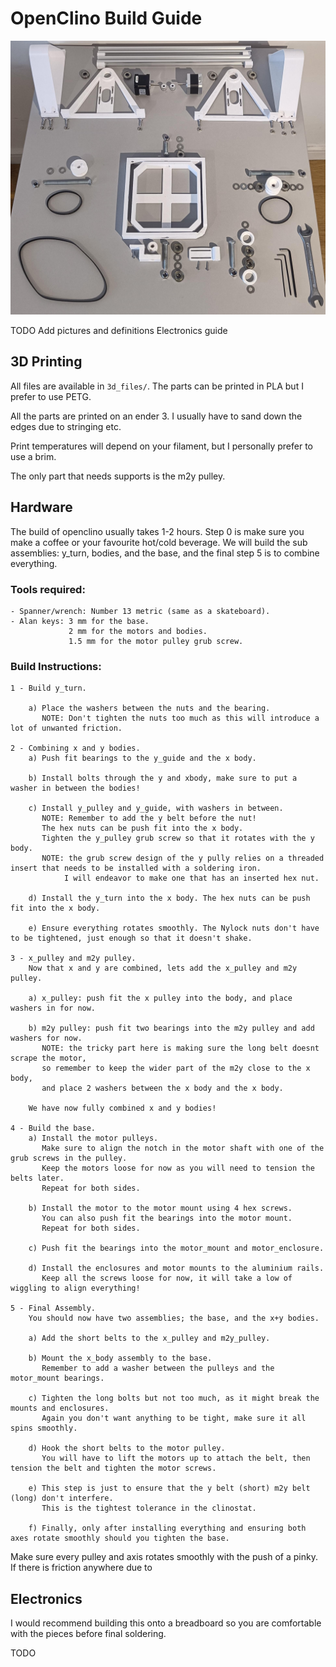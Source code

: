 
# OpenClino Build Guide

![Clinostat build!](images/build_guide/exploded_view.jpg "explodedView")


TODO
Add pictures and definitions
Electronics guide



## 3D Printing

All files are available in `3d_files/`. The parts can be printed in PLA but I prefer to use PETG.

All the parts are printed on an ender 3. I usually have to sand down the edges due to stringing etc.

Print temperatures will depend on your filament, but I personally prefer to use a brim.

The only part that needs supports is the m2y pulley.

## Hardware

The build of openclino usually takes 1-2 hours. Step 0 is make sure you make a coffee or your favourite hot/cold beverage.
We will build the sub assemblies: y_turn, bodies, and the base, and the final step 5 is to combine everything.

### Tools required:

    - Spanner/wrench: Number 13 metric (same as a skateboard).
    - Alan keys: 3 mm for the base.
                 2 mm for the motors and bodies.
                 1.5 mm for the motor pulley grub screw.

### Build Instructions:

    1 - Build y_turn.

        a) Place the washers between the nuts and the bearing.
           NOTE: Don't tighten the nuts too much as this will introduce a lot of unwanted friction.

    2 - Combining x and y bodies.
        a) Push fit bearings to the y_guide and the x body. 

        b) Install bolts through the y and xbody, make sure to put a washer in between the bodies!

        c) Install y_pulley and y_guide, with washers in between. 
           NOTE: Remember to add the y belt before the nut!
           The hex nuts can be push fit into the x body.
           Tighten the y_pulley grub screw so that it rotates with the y body.
           NOTE: the grub screw design of the y pully relies on a threaded insert that needs to be installed with a soldering iron.
                I will endeavor to make one that has an inserted hex nut.

        d) Install the y_turn into the x body. The hex nuts can be push fit into the x body.

        e) Ensure everything rotates smoothly. The Nylock nuts don't have to be tightened, just enough so that it doesn't shake.
    
    3 - x_pulley and m2y pulley.
        Now that x and y are combined, lets add the x_pulley and m2y pulley.

        a) x_pulley: push fit the x pulley into the body, and place washers in for now.

        b) m2y pulley: push fit two bearings into the m2y pulley and add washers for now.
           NOTE: the tricky part here is making sure the long belt doesnt scrape the motor, 
           so remember to keep the wider part of the m2y close to the x body, 
           and place 2 washers between the x body and the x body.

        We have now fully combined x and y bodies!

    4 - Build the base.
        a) Install the motor pulleys.
           Make sure to align the notch in the motor shaft with one of the grub screws in the pulley.
           Keep the motors loose for now as you will need to tension the belts later.
           Repeat for both sides.

        b) Install the motor to the motor mount using 4 hex screws.
           You can also push fit the bearings into the motor mount.
           Repeat for both sides.

        c) Push fit the bearings into the motor_mount and motor_enclosure.

        d) Install the enclosures and motor mounts to the aluminium rails.
           Keep all the screws loose for now, it will take a low of wiggling to align everything!

    5 - Final Assembly.
        You should now have two assemblies; the base, and the x+y bodies.

        a) Add the short belts to the x_pulley and m2y_pulley.

        b) Mount the x_body assembly to the base.
           Remember to add a washer between the pulleys and the motor_mount bearings.

        c) Tighten the long bolts but not too much, as it might break the mounts and enclosures.
           Again you don't want anything to be tight, make sure it all spins smoothly.

        d) Hook the short belts to the motor pulley.
           You will have to lift the motors up to attach the belt, then tension the belt and tighten the motor screws.

        e) This step is just to ensure that the y belt (short) m2y belt (long) don't interfere.
           This is the tightest tolerance in the clinostat.

        f) Finally, only after installing everything and ensuring both axes rotate smoothly should you tighten the base.

Make sure every pulley and axis rotates smoothly with the push of a pinky. If there is friction anywhere due to









## Electronics

I would recommend building this onto a breadboard so you are comfortable with the pieces before final soldering.

TODO

